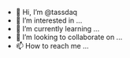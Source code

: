 - 👋 Hi, I’m @tassdaq
- 👀 I’m interested in ...
- 🌱 I’m currently learning ...
- 💞️ I’m looking to collaborate on ...
- 📫 How to reach me ...

<!---
tassdaq/tassdaq is a ✨ special ✨ repository because its `README.md` (this file) appears on your GitHub profile.
You can click the Preview link to take a look at your changes.
--->
